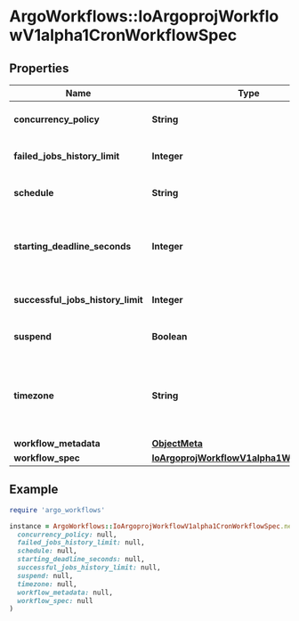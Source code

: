 # ArgoWorkflows::IoArgoprojWorkflowV1alpha1CronWorkflowSpec

## Properties

| Name | Type | Description | Notes |
| ---- | ---- | ----------- | ----- |
| **concurrency_policy** | **String** | ConcurrencyPolicy is the K8s-style concurrency policy that will be used | [optional] |
| **failed_jobs_history_limit** | **Integer** | FailedJobsHistoryLimit is the number of failed jobs to be kept at a time | [optional] |
| **schedule** | **String** | Schedule is a schedule to run the Workflow in Cron format |  |
| **starting_deadline_seconds** | **Integer** | StartingDeadlineSeconds is the K8s-style deadline that will limit the time a CronWorkflow will be run after its original scheduled time if it is missed. | [optional] |
| **successful_jobs_history_limit** | **Integer** | SuccessfulJobsHistoryLimit is the number of successful jobs to be kept at a time | [optional] |
| **suspend** | **Boolean** | Suspend is a flag that will stop new CronWorkflows from running if set to true | [optional] |
| **timezone** | **String** | Timezone is the timezone against which the cron schedule will be calculated, e.g. \&quot;Asia/Tokyo\&quot;. Default is machine&#39;s local time. | [optional] |
| **workflow_metadata** | [**ObjectMeta**](ObjectMeta.md) |  | [optional] |
| **workflow_spec** | [**IoArgoprojWorkflowV1alpha1WorkflowSpec**](IoArgoprojWorkflowV1alpha1WorkflowSpec.md) |  |  |

## Example

```ruby
require 'argo_workflows'

instance = ArgoWorkflows::IoArgoprojWorkflowV1alpha1CronWorkflowSpec.new(
  concurrency_policy: null,
  failed_jobs_history_limit: null,
  schedule: null,
  starting_deadline_seconds: null,
  successful_jobs_history_limit: null,
  suspend: null,
  timezone: null,
  workflow_metadata: null,
  workflow_spec: null
)
```

